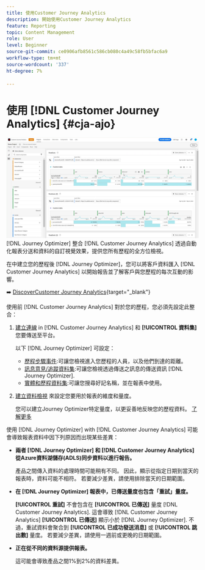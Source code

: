 ```yaml
---
title: 使用Customer Journey Analytics
description: 開始使用Customer Journey Analytics
feature: Reporting
topic: Content Management
role: User
level: Beginner
source-git-commit: ce0906afb8561c586cb080c4a49c58fb5bfac6a9
workflow-type: tm+mt
source-wordcount: '337'
ht-degree: 7%

---
```


# 使用 [!DNL Customer Journey Analytics] {#cja-ajo}

![](assets/cja.png)
[!DNL Journey Optimizer] 整合 [!DNL Customer Journey Analytics] 透過自動化報表分送和資料的自訂視覺效果，提供您所有歷程的全方位檢視。

在中建立您的歷程後 [!DNL Journey Optimizer]，您可以將客戶資料匯入 [!DNL Customer Journey Analytics] 以開始報告並了解客戶與您歷程的每次互動的影響。

➡️ [DiscoverCustomer Journey Analytics](https://experienceleague.adobe.com/docs/analytics-platform/using/cja-landing.html){target=&quot;_blank&quot;}

使用前 [!DNL Customer Journey Analytics] 對於您的歷程，您必須先設定此整合：

1. [建立連線](https://experienceleague.adobe.com/docs/analytics-platform/using/cja-connections/create-connection.html) in [!DNL Customer Journey Analytics] 和 **[!UICONTROL 資料集]** 您要傳送至平台。

   以下 [!DNL Journey Optimizer] 可設定：
   * [歷程步驟事件](../start/datasets-query-examples.md#journey-step-event):可讓您檢視進入您歷程的人員，以及他們到達的距離。
   * [訊息意見/追蹤資料集](../start/datasets-query-examples.md#message-feedback-event-dataset):可讓您檢視透過傳送之訊息的傳送資訊 [!DNL Journey Optimizer].
   * [實體和歷程資料集](../start/datasets-query-examples.md#entity-dataset):可讓您搜尋好記名稱，並在報表中使用。

1. [建立資料檢視](https://experienceleague.adobe.com/docs/analytics-platform/using/cja-dataviews/create-dataview.html) 來設定您要用於報表的維度和量度。

   您可以建立Journey Optimizer特定量度，以更妥善地反映您的歷程資料。 [了解更多](https://experienceleague.adobe.com/docs/analytics-platform/using/integrations/ajo.html#configure-the-data-view-to-accommodate-journey-optimizer-dimensions-and-metrics)


使用 [!DNL Journey Optimizer] with [!DNL Customer Journey Analytics] 可能會導致報表資料中因下列原因而出現某些差異：

* **兩者 [!DNL Journey Optimizer] 和 [!DNL Customer Journey Analytics] 從Azure資料湖儲存(ADLS)同步資料以進行報告。**

   產品之間傳入資料的處理時間可能稍有不同。 因此，顯示從指定日期到當天的報表時，資料可能不相符。 若要減少差異，請使用排除當天的日期範圍。

* **在 [!DNL Journey Optimizer] 報表中，已傳送量度也包含「重試」量度。**

   **[!UICONTROL 重試]** 不會包含在 **[!UICONTROL 已傳送]** 量度 [!DNL Customer Journey Analytics]. 這會導致 [!DNL Customer Journey Analytics] **[!UICONTROL 已傳送]** 顯示小於 [!DNL Journey Optimizer]. 不過，重試資料會聚合到 **[!UICONTROL 已成功發送消息]** 或 **[!UICONTROL 跳出數]** 量度。
若要減少差異，請使用一週前或更晚的日期範圍。

* **正在從不同的資料源提供報表。**

   這可能會導致產品之間1%到2%的資料差異。
